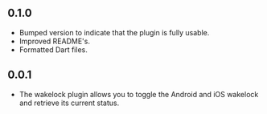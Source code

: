 ## 0.1.0

* Bumped version to indicate that the plugin is fully usable.
* Improved README's.
* Formatted Dart files.

## 0.0.1

* The wakelock plugin allows you to toggle the Android and iOS wakelock
  and retrieve its current status.
